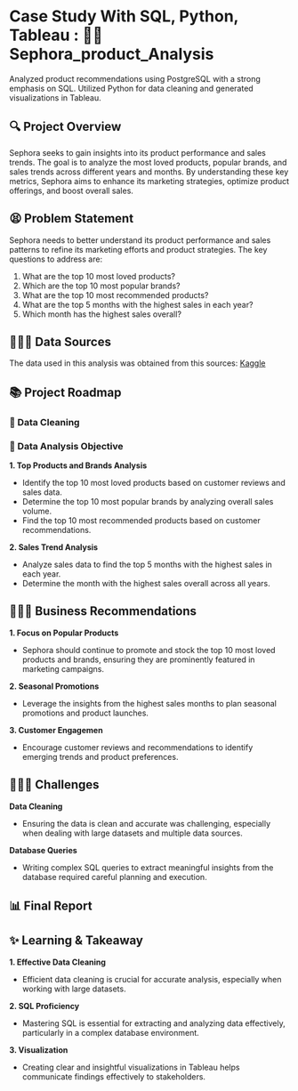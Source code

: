 # Case Study With SQL, Python, Tableau : 💅🏻 Sephora_product_Analysis
Analyzed product recommendations using PostgreSQL with a strong emphasis on SQL. Utilized Python for data cleaning and generated visualizations in Tableau.

## 🔍 Project Overview
Sephora seeks to gain insights into its product performance and sales trends. The goal is to analyze the most loved products, popular brands, and sales trends across different years and months. By understanding these key metrics, Sephora aims to enhance its marketing strategies, optimize product offerings, and boost overall sales.

## 😫 Problem Statement
Sephora needs to better understand its product performance and sales patterns to refine its marketing efforts and product strategies. The key questions to address are:

1. What are the top 10 most loved products?
2. Which are the top 10 most popular brands?
3. What are the top 10 most recommended products?
4. What are the top 5 months with the highest sales in each year?
5. Which month has the highest sales overall?
## 👩🏻‍💻 Data Sources
The data used in this analysis was obtained from this sources: [Kaggle](https://www.kaggle.com/datasets/nadyinky/sephora-products-and-skincare-reviews)

## 📚 Project Roadmap
### 🧹 Data Cleaning


### 📝 Data Analysis Objective
**1. Top Products and Brands Analysis**
- Identify the top 10 most loved products based on customer reviews and sales data.
- Determine the top 10 most popular brands by analyzing overall sales volume.
- Find the top 10 most recommended products based on customer recommendations.   

**2. Sales Trend Analysis**
- Analyze sales data to find the top 5 months with the highest sales in each year.
- Determine the month with the highest sales overall across all years.

## 💁🏻‍♀️ Business Recommendations
**1. Focus on Popular Products**
- Sephora should continue to promote and stock the top 10 most loved products and brands, ensuring they are prominently featured in marketing campaigns.

**2. Seasonal Promotions**
- Leverage the insights from the highest sales months to plan seasonal promotions and product launches.

**3. Customer Engagemen**
- Encourage customer reviews and recommendations to identify emerging trends and product preferences.

## 💁🏻‍♀️ Challenges
**Data Cleaning**
- Ensuring the data is clean and accurate was challenging, especially when dealing with large datasets and multiple data sources.

**Database Queries**
- Writing complex SQL queries to extract meaningful insights from the database required careful planning and execution.

## 📊 Final Report

## ✨ Learning & Takeaway
**1. Effective Data Cleaning**
- Efficient data cleaning is crucial for accurate analysis, especially when working with large datasets.

**2. SQL Proficiency**
- Mastering SQL is essential for extracting and analyzing data effectively, particularly in a complex database environment.

**3. Visualization**
- Creating clear and insightful visualizations in Tableau helps communicate findings effectively to stakeholders.



